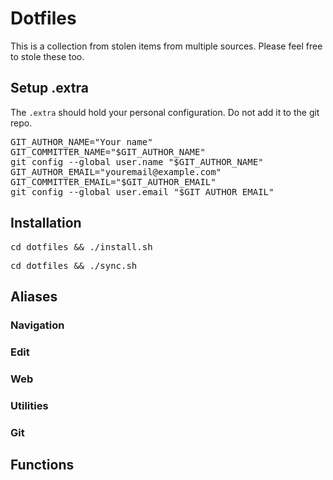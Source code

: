 # Dotfiles
This is a collection from stolen items from multiple sources. Please feel free to stole these too.

## Setup .extra
The <code>.extra</code> should hold your personal configuration. Do not add it to the git repo.

<pre>
GIT_AUTHOR_NAME="Your name"
GIT_COMMITTER_NAME="$GIT_AUTHOR_NAME"
git config --global user.name "$GIT_AUTHOR_NAME"
GIT_AUTHOR_EMAIL="youremail@example.com"
GIT_COMMITTER_EMAIL="$GIT_AUTHOR_EMAIL"
git config --global user.email "$GIT_AUTHOR_EMAIL"
</pre>

## Installation
<pre>cd dotfiles && ./install.sh</pre>
<pre>cd dotfiles && ./sync.sh</pre>

## Aliases

### Navigation

### Edit

### Web

### Utilities

### Git

## Functions
